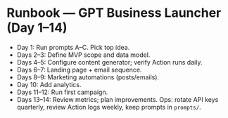 # Runbook — GPT Business Launcher (Day 1–14)
- Day 1: Run prompts A–C. Pick top idea.
- Days 2–3: Define MVP scope and data model.
- Days 4–5: Configure content generator; verify Action runs daily.
- Days 6–7: Landing page + email sequence.
- Days 8–9: Marketing automations (posts/emails).
- Day 10: Add analytics.
- Days 11–12: Run first campaign.
- Days 13–14: Review metrics; plan improvements.
Ops: rotate API keys quarterly, review Action logs weekly, keep prompts in `prompts/`.
